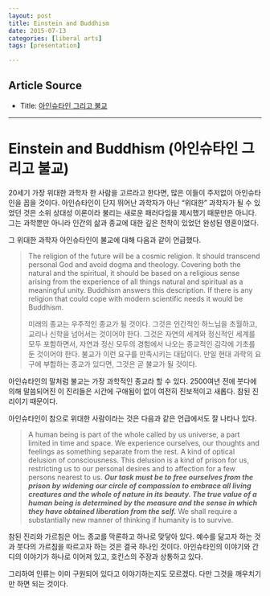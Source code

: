 ```yaml
---
layout: post
title: Einstein and Buddhism
date: 2015-07-13
categories: [liberal arts]
tags: [presentation]

---
```


## Article Source
* Title: [아인슈타인 그리고 불교](http://www.soyoyoo.com/archives/875)

---

Einstein and Buddhism (아인슈타인 그리고 불교) 
======================

20세기 가장 위대한 과학자 한 사람을 고르라고 한다면, 많은 이들이
주저없이 아인슈타인을 꼽을 것이다. 아인슈타인이 단지 뛰어난 과학자가
아닌 “위대한” 과학자가 될 수 있었던 것은 소위 상대성 이론이라 불리는
새로운 패러다임을 제시했기 때문만은 아니다. 그는 과학뿐만 아니라 인간의
삶과 종교에 대한 깊은 천착이 있었던 완성된 영혼이었다.

그 위대한 과학자 아인슈타인이 불교에 대해 다음과 같이 언급했다.

> The religion of the future will be a cosmic religion. It should
> transcend personal God and avoid dogma and theology. Covering both the
> natural and the spiritual, it should be based on a religious sense
> arising from the experience of all things natural and spiritual as a
> meaningful unity. Buddhism answers this description. If there is any
> religion that could cope with modern scientific needs it would be
> Buddhism.
>
> 미래의 종교는 우주적인 종교가 될 것이다. 그것은 인간적인 하느님을
> 초월하고, 교리나 신학을 넘어서는 것이어야 한다. 그것은 자연의 세계와
> 정신적인 세계를 모두 포함하면서, 자연과 정신 모두의 경험에서 나오는
> 종교적인 감각에 기초를 둔 것이어야 한다. 불교가 이런 요구를 만족시키는
> 대답이다. 만일 현대 과학의 요구에 부합하는 종교가 있다면, 그것은 곧
> 불교가 될 것이다.

아인슈타인의 말처럼 불교는 가장 과학적인 종교라 할 수 있다. 2500여년
전에 붓다에 의해 말씀되어진 이 진리들은 시간에 구애됨이 없이 여전히
진보적이고 새롭다. 참된 진리이기 때문이다.

아인슈타인이 참으로 위대한 사람이라는 것은 다음과 같은 언급에서도 잘
나타나 있다.

> A human being is part of the whole called by us universe, a part
> limited in time and space. We experience ourselves, our thoughts and
> feelings as something separate from the rest. A kind of optical
> delusion of consciousness. This delusion is a kind of prison for us,
> restricting us to our personal desires and to affection for a few
> persons nearest to us. ***Our task must be to free ourselves from the
> prison by widening our circle of compassion to embrace all living
> creatures and the whole of nature in its beauty. The true value of a
> human being is determined by the measure and the sense in which they
> have obtained liberation from the self.*** We shall require a
> substantially new manner of thinking if humanity is to survive.

참된 진리와 가르침은 어느 종교를 막론하고 하나로 맞닿아 있다. 예수를
닮고자 하는 것과 붓다의 가르침을 따르고자 하는 것은 결국 하나인 것이다.
아인슈타인의 이야기와 간디의 이야기가 하나로 이어져 있고, 호킨스의
주장과 상통하고 있다.

그리하여 인류는 이미 구원되어 있다고 이야기하는지도 모르겠다. 다만
그것을 깨우치기만 하면 되는 것이다.

